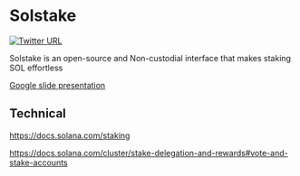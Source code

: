 # Solstake

[![Twitter URL](https://img.shields.io/twitter/url/https/twitter.com/bukotsunikki.svg?style=social&label=Follow%20%40SolstakeIO)](https://twitter.com/SolstakeIO)

Solstake is an open-source and Non-custodial interface that makes staking SOL effortless

[Google slide presentation](https://docs.google.com/presentation/d/1e-Ybs4T5sbo9YrRjl-CbmNQ9M6p32gntnqdXDMnSzeo/edit#slide=id.p)



## Technical

https://docs.solana.com/staking

https://docs.solana.com/cluster/stake-delegation-and-rewards#vote-and-stake-accounts